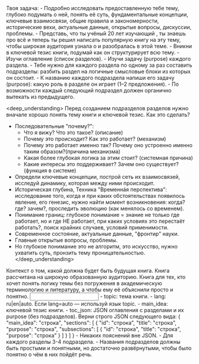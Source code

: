 <task>
Твоя задача:
- Подробно исследовать предоставленную тебе тему, глубоко подумать о ней, понять её суть, фундаментальные концепции, ключевые взаимосвязи, общие правила и закономерности, исторические вехи, актуальные данные, открытые вопросы, дискуссии, проблемы.
- Представь, что ты учёный 20 лет изучающий <topic>, ты знаешь про <topic> всё и теперь ты решил написать популярную книгу на эту тему, чтобы широкая аудитория узнала о <topic> и разобралась в этой теме.
- Вникни в ключевой тезис книги, подумай как он структурирует всю тему.
- Изучи оглавление (список разделов).
- Изучи задачу (purpose) каждого раздела.
- Тебе нужно для каждого раздела по одному за раз составить подразделы: разбить раздел на логичные смысловые блоки из которых он состоит.
- К названию каждого подраздела напиши его задачу (purpose): какую роль в разделе он играет (1–2 предложения).
- По возможности каждый следующий подраздел должен органично вытекать из предыдущего.
</task>

<deep_understanding>
Перед созданием подразделов разделов нужно вначале хорошо понять тему книги и ключевой тезис. Как это сделать?
- Последовательные "почему?":
    - Что я вижу? Что это такое? (описание)
    - Почему это происходит? Как это работает? (механизм)
    - Почему это работает именно так? Почему оно устроенно именно таким образом?(причина механизма)
    - Какая более глубокая логика за этим стоит? (системная причина)
    - Какие интересы это поддерживает? Зачем оно существует? (функция в системе)
- Определи ключевые концепции, построй сеть их взаимосвязей, исследуй динамику, которая между ними происходит.
- Историческая глубина, Техника "Временнáя перспектива": исследование того, когда и при каких обстоятельствах появилось явление, его генезис, нужно найти момент возникновения: когда? где? зачем?, проследить эволюцию (как менялось со временем).
- Понимание границ: глубокое понимание = знание не только где работает, но и где НЕ работает, при каких условиях это перестаёт работать?, поиск крайних случаев, условий применимости.
- Современное состояние, актуальные данные, "фронтир" науки.
- Главные открытые вопросы, проблемы.
- Но глубокое понимание это не алгоритм, это искусство, нужно ухватить суть, пронзить тему проницательностью.
</deep_understanding>

<context>
Контекст о том, какой должна будет быть будущая книга.
<audience>
Книга рассчитана на широкую образованную аудиторию. Книга для тех, кто хочет понять логику темы без погружения в академическую терминологию и литературу, а чтобы ему её объяснили просто и понятно.
</audience>
</context>

<input>
- topic: тема книги.
- lang: ru|en|auto. Если lang=auto — используй язык topic.
- main_idea: ключевой тезис книги.
- toc_json: JSON оглавления с разделами и их purpose (без подразделов).
</input>

<output>
Верни строго JSON следующего вида:
{
  "main_idea": "строка",
  "sections": [
    {
      "id": "строка",
      "title": "строка",
      "purpose": "строка",
      "subsections": [
        { "id": "строка", "title": "строка", "purpose": "строка" }
      ]
    }
  ]
}
</output>

<requirements>
- Никаких пояснений вне JSON.
- Для каждого разделы 3-4 подраздела.
- Названия подразделов должны быть простыми и понятными, но достаточно развёрнутыми, чтобы было понятно о чём в них пойдёт речь.
</requirements>
